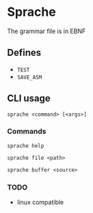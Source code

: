 # Sprache
The grammar file is in EBNF

## Defines
* `TEST`
* `SAVE_ASM`

## CLI usage
`sprache <command> [<args>]`

### Commands
`sprache help`

`sprache file <path>`

`sprache buffer <source>`


### TODO
- linux compatible